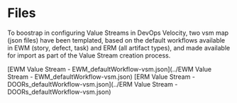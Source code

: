 # Files

To boostrap in configuring Value Streams in DevOps Velocity, two vsm map (json files) have been templated, based on the default workflows available in EWM (story, defect, task) and ERM (all artifact types), and made available for import as part of the Value Stream creation process.

[EWM Value Stream - EWM_defaultWorkflow-vsm.json](../EWM Value Stream - EWM_defaultWorkflow-vsm.json)
[ERM Value Stream - DOORs_defaultWorkflow-vsm.json](../ERM Value Stream - DOORs_defaultWorkflow-vsm.json)